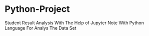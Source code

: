 # Python-Project
Student Result Analysis With The Help of Jupyter Note With Python Language For Analys The Data Set 
